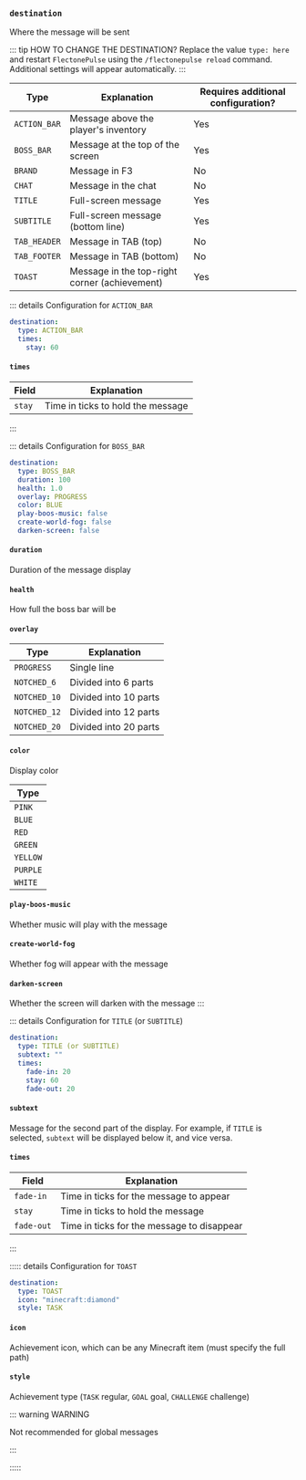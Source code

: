 ### `destination`

Where the message will be sent

::: tip HOW TO CHANGE THE DESTINATION?
Replace the value `type: here` and restart `FlectonePulse` using the `/flectonepulse reload` command. Additional settings will appear automatically.
:::

| Type          | Explanation                                    | Requires additional configuration? |
|---------------|------------------------------------------------|-------------------------------------|
| `ACTION_BAR`  | Message above the player's inventory           | Yes                                 |
| `BOSS_BAR`    | Message at the top of the screen               | Yes                                 |
| `BRAND`       | Message in F3                                  | No                                  |
| `CHAT`        | Message in the chat                            | No                                  |
| `TITLE`       | Full-screen message                            | Yes                                 |
| `SUBTITLE`    | Full-screen message (bottom line)              | Yes                                 |
| `TAB_HEADER`  | Message in TAB (top)                           | No                                  |
| `TAB_FOOTER`  | Message in TAB (bottom)                        | No                                  |
| `TOAST`       | Message in the top-right corner (achievement)  | Yes                                 |

::: details Configuration for `ACTION_BAR`
```yaml
destination:
  type: ACTION_BAR
  times:
    stay: 60
```

#### `times`

| Field       | Explanation                            |
|-------------|----------------------------------------|
| `stay`      | Time in ticks to hold the message      |
:::

::: details Configuration for `BOSS_BAR`

```yaml
destination:
  type: BOSS_BAR
  duration: 100
  health: 1.0
  overlay: PROGRESS
  color: BLUE
  play-boos-music: false
  create-world-fog: false
  darken-screen: false
```

#### `duration`

Duration of the message display

#### `health`

How full the boss bar will be

#### `overlay`

| Type          | Explanation                |
|---------------|----------------------------|
| `PROGRESS`    | Single line                |
| `NOTCHED_6`   | Divided into 6 parts       |
| `NOTCHED_10`  | Divided into 10 parts      |
| `NOTCHED_12`  | Divided into 12 parts      |
| `NOTCHED_20`  | Divided into 20 parts      |

#### `color`

Display color

| Type      |
|-----------|
| `PINK`    |
| `BLUE`    |
| `RED`     |
| `GREEN`   |
| `YELLOW`  |
| `PURPLE`  |
| `WHITE`   |

#### `play-boos-music`

Whether music will play with the message

#### `create-world-fog`

Whether fog will appear with the message

#### `darken-screen`

Whether the screen will darken with the message
:::

::: details Configuration for `TITLE` (or `SUBTITLE`)
```yaml
destination:
  type: TITLE (or SUBTITLE)
  subtext: ""
  times:
    fade-in: 20
    stay: 60
    fade-out: 20
```

#### `subtext`

Message for the second part of the display. For example, if `TITLE` is selected, `subtext` will be displayed below it, and vice versa.

#### `times`

| Field       | Explanation                            |
|-------------|----------------------------------------|
| `fade-in`   | Time in ticks for the message to appear |
| `stay`      | Time in ticks to hold the message      |
| `fade-out`  | Time in ticks for the message to disappear |
:::

::::: details Configuration for `TOAST`
```yaml
destination:
  type: TOAST
  icon: "minecraft:diamond"
  style: TASK
```

#### `icon`

Achievement icon, which can be any Minecraft item (must specify the full path)

#### `style`

Achievement type (`TASK` regular, `GOAL` goal, `CHALLENGE` challenge)

::: warning WARNING

Not recommended for global messages

:::

:::::